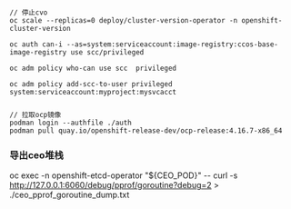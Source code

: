 
###
```azure
// 停止cvo
oc scale --replicas=0 deploy/cluster-version-operator -n openshift-cluster-version

oc auth can-i --as=system:serviceaccount:image-registry:ccos-base-image-registry use scc/privileged

oc adm policy who-can use scc  privileged

oc adm policy add-scc-to-user privileged system:serviceaccount:myproject:mysvcacct
```

###
```azure
// 拉取ocp镜像
podman login --authfile ./auth
podman pull quay.io/openshift-release-dev/ocp-release:4.16.7-x86_64
```

### 导出ceo堆栈
oc exec -n openshift-etcd-operator "${CEO_POD}" -- curl -s http://127.0.0.1:6060/debug/pprof/goroutine?debug=2 > ./ceo_pprof_goroutine_dump.txt